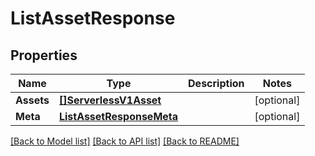# ListAssetResponse

## Properties

Name | Type | Description | Notes
------------ | ------------- | ------------- | -------------
**Assets** | [**[]ServerlessV1Asset**](ServerlessV1Asset.md) |  |[optional] 
**Meta** | [**ListAssetResponseMeta**](ListAssetResponseMeta.md) |  |[optional] 

[[Back to Model list]](../README.md#documentation-for-models) [[Back to API list]](../README.md#documentation-for-api-endpoints) [[Back to README]](../README.md)


